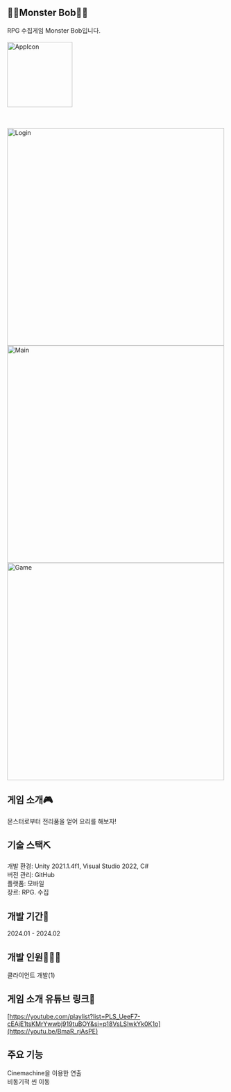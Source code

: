 ## 🍚👾Monster Bob👾🍚
RPG 수집게임 Monster Bob입니다.
<br><br>
<img width="150" alt="AppIcon" src="https://github.com/user-attachments/assets/1f7f5343-f67d-4e6e-a5a9-01e625f38cca">

<br><br>
<img width="500" alt="Login" src="https://github.com/user-attachments/assets/6165d73c-042b-4145-907a-8db91fbac980"><br>
<img width="500" alt="Main" src="https://github.com/user-attachments/assets/303ed468-9632-410d-8a5c-3385ab937784"><br>
<img width="500" alt="Game" src="https://github.com/user-attachments/assets/ca116dc3-4289-44d2-a0e9-8d78aa81a327">


## 게임 소개🎮
몬스터로부터 전리품을 얻어 요리를 해보자!

## 기술 스택⛏
개발 환경: Unity 2021.1.4f1, Visual Studio 2022, C# <br>
버전 관리: GitHub <br>
플랫폼: 모바일 <br>
장르: RPG. 수집

## 개발 기간📅
2024.01 - 2024.02

## 개발 인원👤👥👤
클라이언트 개발(1)<br>

## 게임 소개 유튜브 링크📼
[https://youtube.com/playlist?list=PLS_UeeF7-cEAjE1tsKMrYwwbj919tuBOY&si=p18VsLSlwkYk0K1o](https://youtu.be/BmaR_rjAsPE)

## 주요 기능
Cinemachine을 이용한 연출<br>
비동기적 씬 이동<br>
